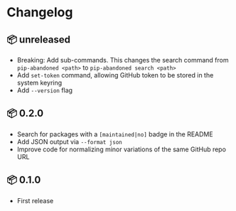 # Changelog

## 📦 unreleased

* Breaking: Add sub-commands.
  This changes the search command from `pip-abandoned <path>` to `pip-abandoned search <path>`
* Add `set-token` command, allowing GitHub token to be stored in the system keyring
* Add `--version` flag

## 📦 0.2.0

* Search for packages with a `[maintained|no]` badge in the README
* Add JSON output via `--format json`
* Improve code for normalizing minor variations of the same GitHub repo URL

## 📦 0.1.0

* First release
